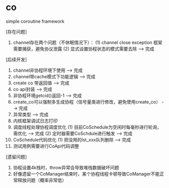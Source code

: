 # co
simple coroutine framework

[存在问题]
1. channel存在两个问题（不休眠情况下）：
(1) channel close exception 框架需要捕获，避免协议泄露
(2) 显式设置协程状态的模式需要去除  --> 完成

[后续开发]
1. channel非协程环境下使用  --> 完成
2. channel带cache模式下功能逻辑 --> 完成
3. create co 带返回值	--> 完成
4. co api封装	--> 完成
5. 非协程环境getcid()返回-1 --> 完成
6. create_co可以强制多生成协程（信号量类进行修改，避免使用create_co）	--> 完成
7. 异常类型 --> 完成
8. 内核框架调试日志打印
9. 调度线程处理协程调度优化
   (1) 目前CoSchedule为空闲时每毫秒进行轮询，需优化   --> 完成
   (2) 定时器需要CoSchdule进行触发  --> 完成
10. CoSchedule代码优化
   (1) 把没用的lst_xxx队列删除   --> 完成
11. 测试用例需要进行CoApi代码调整

[遗留问题]
1. 协程设置4k栈时，throw异常会导致堆栈数据破坏问题
2. 好像遗留一个CoManager结束时，某个协程线程卡顿导致CoManager不能正常释放问题（概率非常低）
